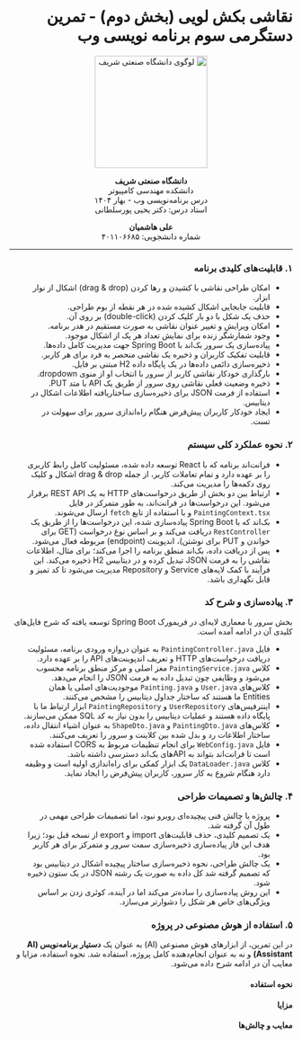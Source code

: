 <div dir="rtl">

# نقاشی بکش لویی (بخش دوم) - تمرین دستگرمی سوم برنامه نویسی وب

<p align="center">
  <img src="https://upload.wikimedia.org/wikipedia/commons/4/42/Sharif-University-of-Technology.jpg" alt="لوگوی دانشگاه صنعتی شریف" width="200">
</p>

<p align="center">
  <b>دانشگاه صنعتی شریف</b><br>
  دانشکده مهندسی کامپیوتر<br>
  درس برنامه‌نویسی وب - بهار ۱۴۰۴
  <br>استاد درس: دکتر یحیی پورسلطانی
</p>

<p align="center">
  <b>علی هاشمیان</b><br>
  شماره دانشجویی: ۴۰۱۱۰۶۶۸۵
</p>

---

### ۱. قابلیت‌های کلیدی برنامه

*   امکان طراحی نقاشی با کشیدن و رها کردن (drag & drop) اشکال از نوار ابزار.
*   قابلیت جابجایی اشکال کشیده شده در هر نقطه از بوم طراحی.
*   حذف یک شکل با دو بار کلیک کردن (double-click) بر روی آن.
*   امکان ویرایش و تغییر عنوان نقاشی به صورت مستقیم در هدر برنامه.
*   وجود شمارشگر زنده برای نمایش تعداد هر یک از اشکال موجود.
*   پیاده‌سازی یک سرور بک‌اند با Spring Boot جهت مدیریت کامل داده‌ها.
*   قابلیت تفکیک کاربران و ذخیره یک نقاشی منحصر به فرد برای هر کاربر.
*   ذخیره‌سازی دائمی داده‌ها در یک پایگاه داده H2 مبتنی بر فایل.
*   بارگذاری خودکار نقاشی کاربر از سرور با انتخاب او از منوی dropdown.
*   ذخیره وضعیت فعلی نقاشی روی سرور از طریق یک API با متد PUT.
*   استفاده از فرمت JSON برای ذخیره‌سازی ساختاریافته اطلاعات اشکال در دیتابیس.
*   ایجاد خودکار کاربران پیش‌فرض هنگام راه‌اندازی سرور برای سهولت در تست.




### ۲. نحوه عملکرد کلی سیستم

*   فرانت‌اند برنامه که با React توسعه داده شده، مسئولیت کامل رابط کاربری را بر عهده دارد و تمام تعاملات کاربر، از جمله drag & drop اشکال و کلیک روی دکمه‌ها را مدیریت می‌کند.
*   ارتباط بین دو بخش از طریق درخواست‌های HTTP به یک REST API برقرار می‌شود. این درخواست‌ها در فرانت‌اند، به طور متمرکز در فایل `PaintingContext.tsx` و با استفاده از تابع `fetch` ارسال می‌شوند.
*   بک‌اند که با Spring Boot پیاده‌سازی شده، این درخواست‌ها را از طریق یک `RestController` دریافت می‌کند و بر اساس نوع درخواست (GET برای خواندن و PUT برای نوشتن)، اندپوینت (endpoint) مربوطه فعال می‌شود.
*   پس از دریافت داده، بک‌اند منطق برنامه را اجرا می‌کند؛ برای مثال، اطلاعات نقاشی را به فرمت JSON تبدیل کرده و در دیتابیس H2 ذخیره می‌کند. این فرآیند با کمک لایه‌های Service و Repository مدیریت می‌شود تا کد تمیز و قابل نگهداری باشد.


### ۳. پیاده‌سازی و شرح کد

بخش سرور با معماری لایه‌ای در فریمورک Spring Boot توسعه یافته که شرح فایل‌های کلیدی آن در ادامه آمده است.

*   فایل `PaintingController.java` به عنوان دروازه ورودی برنامه، مسئولیت دریافت درخواست‌های HTTP و تعریف اندپوینت‌های API را بر عهده دارد.
*   کلاس `PaintingService.java` مغز اصلی و مرکز منطق برنامه محسوب می‌شود و وظایفی چون تبدیل داده به فرمت JSON را انجام می‌دهد.
*   کلاس‌های `User.java` و `Painting.java` موجودیت‌های اصلی یا همان Entities ما هستند که ساختار جداول دیتابیس را مشخص می‌کنند.
*   اینترفیس‌های `UserRepository` و `PaintingRepository` ابزار ارتباط ما با پایگاه داده هستند و عملیات دیتابیس را بدون نیاز به کد SQL ممکن می‌سازند.
*   کلاس‌های `PaintingDto.java` و `ShapeDto.java` به عنوان اشیاء انتقال داده، ساختار اطلاعات رد و بدل شده بین کلاینت و سرور را تعریف می‌کنند.
*   فایل `WebConfig.java` برای انجام تنظیمات مربوط به CORS استفاده شده است تا فرانت‌اند بتواند به APIهای بک‌اند دسترسی داشته باشد.
*   کلاس `DataLoader.java` یک ابزار کمکی برای راه‌اندازی اولیه است و وظیفه دارد هنگام شروع به کار سرور، کاربران پیش‌فرض را ایجاد نماید.



    
### ۴. چالش‌ها و تصمیمات طراحی

*   پروژه با چالش فنی پیچیده‌ای روبرو نبود، اما تصمیمات طراحی مهمی در طول آن گرفته شد.
*   یک تصمیم کلیدی، حذف قابلیت‌های import و export از نسخه قبل بود؛ زیرا هدف این فاز پیاده‌سازی ذخیره‌سازی سمت سرور و متمرکز برای هر کاربر بود.
*   یک چالش طراحی، نحوه ذخیره‌سازی ساختار پیچیده اشکال در دیتابیس بود که تصمیم گرفته شد کل داده به صورت یک رشته JSON در یک ستون ذخیره شود.
*   این روش پیاده‌سازی را ساده‌تر می‌کند اما در آینده، کوئری زدن بر اساس ویژگی‌های خاص هر شکل را دشوارتر می‌سازد.



### ۵. استفاده از هوش مصنوعی در پروژه

در این تمرین، از ابزارهای هوش مصنوعی (AI) به عنوان یک **دستیار برنامه‌نویس (AI Assistant)** و نه به عنوان انجام‌دهنده کامل پروژه، استفاده شد. نحوه استفاده، مزایا و معایب آن در ادامه شرح داده می‌شود.

#### نحوه استفاده


#### مزایا


#### معایب و چالش‌ها


</div>
